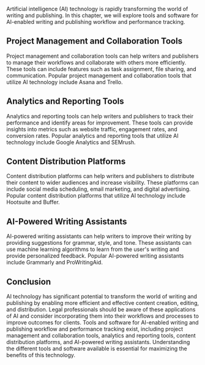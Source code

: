 
Artificial intelligence (AI) technology is rapidly transforming the world of writing and publishing. In this chapter, we will explore tools and software for AI-enabled writing and publishing workflow and performance tracking.

Project Management and Collaboration Tools
------------------------------------------

Project management and collaboration tools can help writers and publishers to manage their workflows and collaborate with others more efficiently. These tools can include features such as task assignment, file sharing, and communication. Popular project management and collaboration tools that utilize AI technology include Asana and Trello.

Analytics and Reporting Tools
-----------------------------

Analytics and reporting tools can help writers and publishers to track their performance and identify areas for improvement. These tools can provide insights into metrics such as website traffic, engagement rates, and conversion rates. Popular analytics and reporting tools that utilize AI technology include Google Analytics and SEMrush.

Content Distribution Platforms
------------------------------

Content distribution platforms can help writers and publishers to distribute their content to wider audiences and increase visibility. These platforms can include social media scheduling, email marketing, and digital advertising. Popular content distribution platforms that utilize AI technology include Hootsuite and Buffer.

AI-Powered Writing Assistants
-----------------------------

AI-powered writing assistants can help writers to improve their writing by providing suggestions for grammar, style, and tone. These assistants can use machine learning algorithms to learn from the user's writing and provide personalized feedback. Popular AI-powered writing assistants include Grammarly and ProWritingAid.

Conclusion
----------

AI technology has significant potential to transform the world of writing and publishing by enabling more efficient and effective content creation, editing, and distribution. Legal professionals should be aware of these applications of AI and consider incorporating them into their workflows and processes to improve outcomes for clients. Tools and software for AI-enabled writing and publishing workflow and performance tracking exist, including project management and collaboration tools, analytics and reporting tools, content distribution platforms, and AI-powered writing assistants. Understanding the different tools and software available is essential for maximizing the benefits of this technology.
